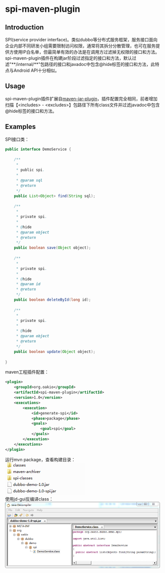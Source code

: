 # spi-maven-plugin
## Introduction
SPI(service provider interface)。类似dubbo等分布式服务框架，服务接口面向企业内部不同研发小组需要限制访问权限，通常将其拆分分散管理，也可在服务提供方使用IP白名单，但最简单有效的办法是在调用方过滤掉无权限的接口和方法。<br>spi-maven-plugin插件在构建jar阶段过滤指定的接口和方法，默认过滤"\*\*/internal/\*\*"包路径的接口和javadoc中包含@hide标签的接口和方法，此特点与Android API十分相似。
## Usage
spi-maven-plugin插件扩展自[maven-jar-plugin](http://maven.apache.org/plugins/maven-jar-plugin/)，插件配置完全相同，前者增加扫描【\<includes> - \<excludes>】包路径下所有class文件并过滤javadoc中包含@hide标签的接口和方法。
## Examples
SPI接口类：
```java
public interface DemoService {
	
	/**
	 * 
	 * public spi.
	 *
	 * @param sql
	 * @return
	 */
	public List<Object> find(String sql);
	
	/**
	 * 
	 * private spi.
	 *
	 * @hide
	 * @param object
	 * @return
	 */
	public boolean save(Object object);
	
	/**
	 * 
	 * private spi.
	 *
	 * @hide
	 * @param id
	 * @return
	 */
	public boolean deleteById(long id);
	
	/**
	 * 
	 * private spi.
	 * 
	 * @hide
	 * @param object
	 * @return
	 */
	public boolean update(Object object);

}
```
maven工程插件配置：
```xml
<plugin>
	<groupId>org.oakio</groupId>
	<artifactId>spi-maven-plugin</artifactId>
	<version>1.0</version>
	<executions>
		<execution>
			<id>generate-spi</id>
			<phase>package</phase>
			<goals>
				<goal>spi</goal>
			</goals>
		</execution>
	</executions>
</plugin>
```
运行mvn package，查看构建目录：<br>
![](https://raw.githubusercontent.com/quasim/spi-maven-plugin/master/screenshot/1.png)<br>
使用jd-gui反编译class：<br>
![](https://raw.githubusercontent.com/quasim/spi-maven-plugin/master/screenshot/2.png)<br>

